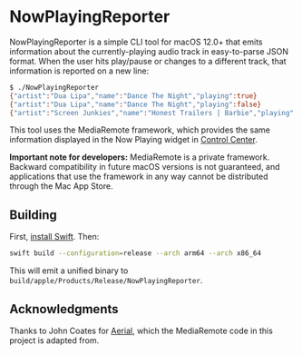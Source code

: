 # NowPlayingReporter

NowPlayingReporter is a simple CLI tool for macOS 12.0+ that emits information about the currently-playing audio track in easy-to-parse JSON format. When the user hits play/pause or changes to a different track, that information is reported on a new line:

```sh
$ ./NowPlayingReporter
{"artist":"Dua Lipa","name":"Dance The Night","playing":true}
{"artist":"Dua Lipa","name":"Dance The Night","playing":false}
{"artist":"Screen Junkies","name":"Honest Trailers | Barbie","playing":true}
```

This tool uses the MediaRemote framework, which provides the same information displayed in the Now Playing widget in [Control Center](https://support.apple.com/guide/mac-help/quickly-change-settings-mchl50f94f8f/mac).

**Important note for developers:** MediaRemote is a private framework. Backward compatibility in future macOS versions is not guaranteed, and applications that use the framework in any way cannot be distributed through the Mac App Store.

## Building

First, [install Swift](https://www.swift.org/install/). Then:

```sh
swift build --configuration=release --arch arm64 --arch x86_64
```

This will emit a unified binary to `build/apple/Products/Release/NowPlayingReporter`.

## Acknowledgments

Thanks to John Coates for [Aerial](https://github.com/JohnCoates/Aerial), which the MediaRemote code in this project is adapted from.
